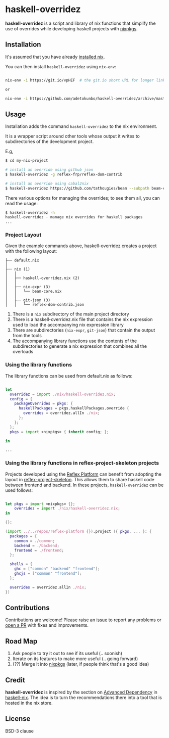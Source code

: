 # haskell-overridez

__haskell-overridez__ is a script and library of nix functions that simplify the use of overrides while developing haskell projects with [nixpkgs](https://github.com/NixOS/nixpkgs).


## Installation

It's assumed that you have already [installed nix](https://nixos.wiki/wiki/Nix_Installation_Guide).

You can then install `haskell-overridez` using `nix-env`:

```bash

nix-env -i https://git.io/vpHEF  # the git.io short URL for longer link below

or

nix-env -i https://github.com/adetokunbo/haskell-overridez/archive/master.tar.gz

```

## Usage

Installation adds the command `haskell-overridez` to the nix environment.

It is a wrapper script around other tools whose output it writes to subdirectories of the development project.

E.g,

```bash
$ cd my-nix-project

# install an override using github json
$ haskell-overridez -g reflex-frp/reflex-dom-contrib

# install an override using cabal2nix
$ haskell-overridez https://github.com/tathougies/beam --subpath beam-core
```

There various options for managing the overrides; to see them all, you can read the usage:

```bash
$ haskell-overridez -h
haskell-overridez - manage nix overrides for haskell packages
...

```

### Project Layout

Given the example commands above, haskell-overridez creates a project with the following layout:

```
├── default.nix
│
├── nix (1)
│   │
│   ├── haskell-overridez.nix (2)
│   │
│   ├── nix-expr (3)
│   │   └── beam-core.nix
│   │
│   ├── git-json (3)
│   │   └── reflex-dom-contrib.json
```

 1. There is a `nix` subdirectory of the main project directory
 2. There is a haskell-overridez.nix file that contains the nix expression used to load the accompanying nix expression library
 3. There are subdirectories (`nix-expr`, `git-json`) that contain the output from the tools
 4. The accompanying library functions use the contents of the subdirectories to generate a nix expression that combines all the overloads

### Using the library functions

The library functions can be used from default.nix as follows:

```nix

let
  overridez = import ./nix/haskell-overridez.nix;
  config = {
    packageOverrides = pkgs: {
      haskellPackages = pkgs.haskellPackages.override {
        overrides = overridez.allIn ./nix;
      };
    };
  };
  pkgs = import <nixpkgs> { inherit config; };

in

...

```

### Using the library functions in reflex-project-skeleton projects

Projects developed using the [Reflex Platform](https://github.com/reflex-frp/reflex-platform) can benefit from adopting the layout in
[reflex-project-skeleton](https://github.com/ElvishJerricco/reflex-project-skeleton).  This allows them to share
haskell code between frontend and backend.  In these projects, `haskell-overridez` can be used follows:

```nix

let pkgs = import <nixpkgs> {};
    overridez = import ./nix/haskell-overridez.nix;
in

{}:

(import ../../repos/reflex-platform {}).project ({ pkgs, ... }: {
  packages = {
    common = ./common;
    backend = ./backend;
    frontend = ./frontend;
  };

  shells = {
    ghc = ["common" "backend" "frontend"];
    ghcjs = ["common" "frontend"];
  };

  overrides = overridez.allIn ./nix;
})

```

## Contributions

Contributions are welcome! Please raise an [issue](https://github.com/adetokunbo/haskell-overridez/issues) to report any problems or [open a PR](https://github.com/adetokunbo/haskell-overridez/pulls) with fixes and improvements.

## Road Map

  1. Ask people to try it out to see if its useful (.. soonish)
  2. Iterate on its features to make more useful (.. going forward)
  3. (??) Merge it into [nixpkgs](https://github.com/NixOS/nixpkgs) (later, if people think that's a good idea)

## Credit

__haskell-overridez__ is inspired by the section on [Advanced Dependency](https://github.com/Gabriel439/haskell-nix/tree/master/project4) in [haskell-nix](https://github.com/Gabriel439/haskell-nix).
The idea is to turn the recommendations there into a tool that is hosted in the nix store.

## License
BSD-3 clause
